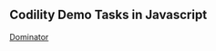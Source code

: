 ## Codility Demo Tasks in Javascript
[Dominator](https://app.codility.com/demo/results/training8JFZ2U-GG2/)
